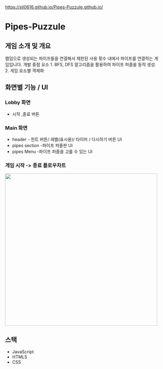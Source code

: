 https://sjl0616.github.io/Pipes-Puzzule.github.io/
# Pipes-Puzzule

<H2> 게임 소개 및 개요</H2>
램덤으로 생성되는 파이프들을 연결해서 제한된 사용 횟수 내에서 파이프를 연결하는 게임입니다.
개발 중점 요소
1. BFS, DFS 알고리즘을 활용하여 파이프 퍼즐을 동적 생성.
2. 게임 요소별 객체화

<H2> 화면별  기능 / UI</H2>
 <H3>Lobby 화면</H3>
     <ul>
         <li>시작 ,종료 버튼</li>
     </ul>
 <H3>Main 화면</H3>
<ul>
    <li>header - 힌트 버튼/ 레벨(표시용)/ 타이머 / 다시하기 버튼  UI</li>
    <li>pipes section -파이프 퍼즐판  UI</li>
    <li>pipes Menu -파이프 퍼즐을 고를 수 있는 UI</li>
</ul>
<H3>게임 시작 -> 종료 플로우차트</H3>
<img width="500" heigth="1000" src= "https://github.com/SJL0616/Pipes-Puzzule/assets/81796008/fc3f1be7-ce5e-44c2-ae82-b6f6fa1a3430">
<H2>스택</H2>
<ul>
  <li>JavaScript</li>
  <li>HTML5</li>
  <li>CSS</li>
</ul>



